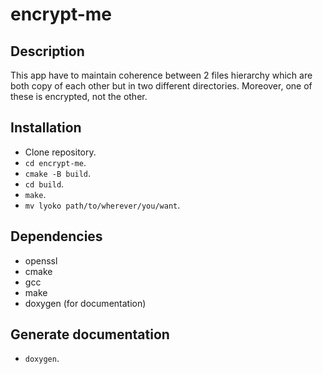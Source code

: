 # encrypt-me

## Description

This app have to maintain coherence between 2 files hierarchy which are both copy of each other but in two different directories. Moreover, one of these is encrypted, not the other.

## Installation

- Clone repository.
- `cd encrypt-me`.
- `cmake -B build`.
- `cd build`.
- `make`.
- `mv lyoko path/to/wherever/you/want`.

## Dependencies

- openssl
- cmake
- gcc
- make
- doxygen (for documentation)

## Generate documentation

- `doxygen`.